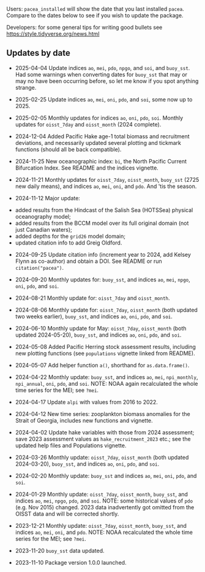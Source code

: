 Users: `pacea_installed` will show the date that you last installed `pacea`.
Compare to the dates below to see if you wish to update the package.

Developers: for some general tips for writing good bullets see https://style.tidyverse.org/news.html

## Updates by date

* 2025-04-04 Update indices `ao`, `mei`, `pdo`, `npgo`, and `soi`, and
  `buoy_sst`. Had some warnings when converting dates for `buoy_sst` that may or
  may no have been occurring before, so let me know if you spot anything strange.

* 2025-02-25 Update indices `ao`, `mei`, `oni`, `pdo`, and `soi`, some now up to
  2025.

* 2025-02-05 Monthly updates for indices `ao`, `oni`, `pdo`, `soi`. Monthly
  updates for `oisst_7day` and `oisst_month` (2024 complete).

* 2024-12-04 Added Pacific Hake age-1 total biomass and recruitment deviations,
  and necessarily updated several plotting and tickmark functions (should all be back
  compatible).

* 2024-11-25 New oceanographic index: `bi`, the North Pacific Current
  Bifurcation Index. See README and the indices vignette.

* 2024-11-21 Monthly updates for `oisst_7day`, `oisst_month`, `buoy_sst` (2725
  new daily means), and indices `ao`, `mei`, `oni`, and `pdo`. And 'tis the season.

* 2024-11-12 Major update:
 - added results from the Hindcast of the Salish Sea (HOTSSea) physical
 oceanography model;
 - added results from the BCCM model over its full original domain (not just
 Canadian waters);
 - added depths for the `grid26` model domain;
 - updated citation info to add Greig Oldford.

* 2024-09-25 Update citation info (increment year to 2024, add Kelsey Flynn as
  co-author) and obtain a DOI. See README or run `citation("pacea")`.

* 2024-09-20 Monthly updates for: `buoy_sst`, and indices `ao`, `mei`, `npgo`, `oni`, `pdo`, and `soi`.

* 2024-08-21 Monthly update for: `oisst_7day` and `oisst_month`.

* 2024-08-06 Monthly update for: `oisst_7day`, `oisst_month` (both updated two
  weeks earlier), `buoy_sst`, and indices `ao`, `oni`, `pdo`, and `soi`.

* 2024-06-10 Monthly update for May: `oisst_7day`, `oisst_month` (both updated 2024-05-20), `buoy_sst`, and indices `ao`, `oni`, `pdo`, and `soi`.

* 2024-05-08 Added Pacific Herring stock assessment results, including new
  plotting functions (see `populations` vignette linked from README).

* 2024-05-07 Add helper function `a()`, shorthand for `as.data.frame()`.

* 2024-04-22 Monthly update: `buoy_sst`, and indices `ao`, `mei`, `npi_monthly`,
  `npi_annual`, `oni`, `pdo`, and `soi`. NOTE: NOAA again recalculated the whole
  time series for the MEI; see `?mei`.

* 2024-04-17 Update `alpi` with values from 2016 to 2022.

* 2024-04-12 New time series: zooplankton biomass anomalies for the Strait of Georgia,
  includes new functions and vignette.

* 2024-04-02 Update hake variables with those from 2024 assessment; save 2023
  assessment values as `hake_recruitment_2023` etc.; see the updated help files
  and Populations vignette.

* 2024-03-26 Monthly update: `oisst_7day`, `oisst_month` (both updated 2024-03-20), `buoy_sst`, and indices `ao`, `oni`, `pdo`, and `soi`.

* 2024-02-20 Monthly update: `buoy_sst` and indices `ao`, `mei`, `oni`, `pdo`, and
  `soi`.

* 2024-01-29 Monthly update: `oisst_7day`, `oisst_month`, `buoy_sst`, and
  indices `ao`, `mei`, `npgo`, `pdo`, and `soi`. NOTE: some historical values
  of `pdo` (e.g. Nov 2015) changed. 2023 data inadvertently got omitted from
  the OISST data and will be corrected shortly.

* 2023-12-21 Monthly update: `oisst_7day`, `oisst_month`, `buoy_sst`, and indices `ao`, `mei`, `oni`, and `pdo`. NOTE: NOAA recalculated the whole time series for the MEI; see `?mei`.

* 2023-11-20 `buoy_sst` data updated.

* 2023-11-10 Package version 1.0.0 launched.
